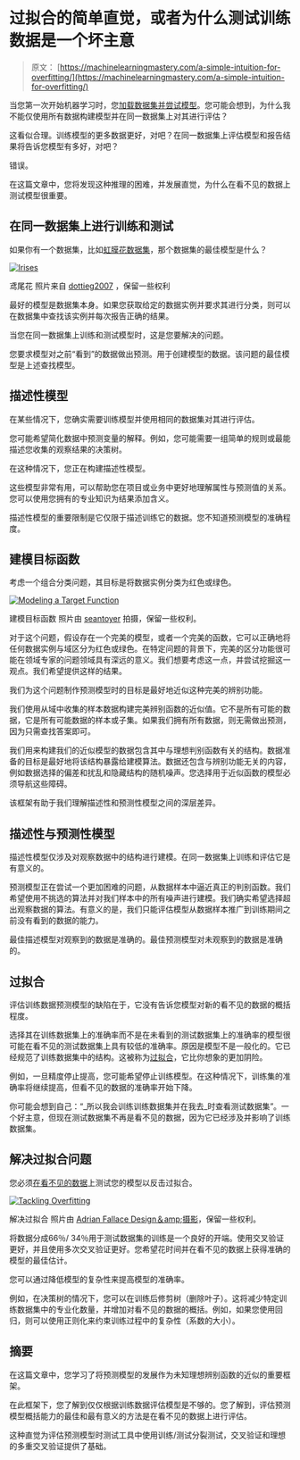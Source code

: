 # 过拟合的简单直觉，或者为什么测试训练数据是一个坏主意

> 原文： [https://machinelearningmastery.com/a-simple-intuition-for-overfitting/](https://machinelearningmastery.com/a-simple-intuition-for-overfitting/)

当您第一次开始机器学习时，您[加载数据集并尝试模型](http://machinelearningmastery.com/how-to-run-your-first-classifier-in-weka/ "How to Run Your First Classifier in Weka")。您可能会想到，为什么我不能仅使用所有数据构建模型并在同一数据集上对其进行评估？

这看似合理。训练模型的更多数据更好，对吧？在同一数据集上评估模型和报告结果将告诉您模型有多好，对吧？

错误。

在这篇文章中，您将发现这种推理的困难，并发展直觉，为什么在看不见的数据上测试模型很重要。

## 在同一数据集上进行训练和测试

如果你有一个数据集，比如[虹膜花数据集](http://en.wikipedia.org/wiki/Iris_flower_data_set)，那个数据集的最佳模型是什么？

[![Irises](img/5b7373d161f6f66439a98efac5d05c91.jpg)](https://3qeqpr26caki16dnhd19sv6by6v-wpengine.netdna-ssl.com/wp-content/uploads/2014/03/irises.jpg)

鸢尾花
照片来自 [dottieg2007](http://www.flickr.com/photos/dottieg2007/5647202653/sizes/m/) ，保留一些权利

最好的模型是数据集本身。如果您获取给定的数据实例并要求其进行分类，则可以在数据集中查找该实例并每次报告正确的结果。

当您在同一数据集上训练和测试模型时，这是您要解决的问题。

您要求模型对之前“看到”的数据做出预测。用于创建模型的数据。该问题的最佳模型是上述查找模型。

## 描述性模型

在某些情况下，您确实需要训练模型并使用相同的数据集对其进行评估。

您可能希望简化数据中预测变量的解释。例如，您可能需要一组简单的规则或最能描述您收集的观察结果的决策树。

在这种情况下，您正在构建描述性模型。

这些模型非常有用，可以帮助您在项目或业务中更好地理解属性与预测值的关系。您可以使用您拥有的专业知识为结果添加含义。

描述性模型的重要限制是它仅限于描述训练它的数据。您不知道预测模型的准确程度。

## 建模目标函数

考虑一个组合分类问题，其目标是将数据实例分类为红色或绿色。

[![Modeling a Target Function](img/77809e5faf6897967a209bc3eb7dbad8.jpg)](https://3qeqpr26caki16dnhd19sv6by6v-wpengine.netdna-ssl.com/wp-content/uploads/2014/03/Modeling-a-Target-Function.jpg)

建模目标函数
照片由 [seantoyer](http://www.flickr.com/photos/seanhobson/4517383187/sizes/l/) 拍摄，保留一些权利。

对于这个问题，假设存在一个完美的模型，或者一个完美的函数，它可以正确地将任何数据实例与域区分为红色或绿色。在特定问题的背景下，完美的区分功能很可能在领域专家的问题领域具有深远的意义。我们想要考虑这一点，并尝试挖掘这一观点。我们希望提供这样的结果。

我们为这个问题制作预测模型时的目标是最好地近似这种完美的辨别功能。

我们使用从域中收集的样本数据构建完美辨别函数的近似值。它不是所有可能的数据，它是所有可能数据的样本或子集。如果我们拥有所有数据，则无需做出预测，因为只需查找答案即可。

我们用来构建我们的近似模型的数据包含其中与理想判别函数有关的结构。数据准备的目标是最好地将该结构暴露给建模算法。数据还包含与辨别功能无关的内容，例如数据选择的偏差和扰乱和隐藏结构的随机噪声。您选择用于近似函数的模型必须导航这些障碍。

该框架有助于我们理解描述性和预测性模型之间的深层差异。

## 描述性与预测性模型

描述性模型仅涉及对观察数据中的结构进行建模。在同一数据集上训练和评估它是有意义的。

预测模型正在尝试一个更加困难的问题，从数据样本中逼近真正的判别函数。我们希望使用不挑选的算法并对我们样本中的所有噪声进行建模。我们确实希望选择超出观察数据的算法。有意义的是，我们只能评估模型从数据样本推广到训练期间之前没有看到的数据的能力。

最佳描述模型对观察到的数据是准确的。最佳预测模型对未观察到的数据是准确的。

## 过拟合

评估训练数据预测模型的缺陷在于，它没有告诉您模型对新的看不见的数据的概括程度。

选择其在训练数据集上的准确率而不是在未看到的测试数据集上的准确率的模型很可能在看不见的测试数据集上具有较低的准确率。原因是模型不是一般化的。它已经规范了训练数据集中的结构。这被称为[过拟合](http://en.wikipedia.org/wiki/Overfitting)，它比你想象的更加阴险。

例如，一旦精度停止提高，您可能希望停止训练模型。在这种情况下，训练集的准确率将继续提高，但看不见的数据的准确率开始下降。

你可能会想到自己：“_所以我会训练训练数据集并在我去_时查看测试数据集”。一个好主意，但现在测试数据集不再是看不见的数据，因为它已经涉及并影响了训练数据集。

## 解决过拟合问题

您必须[在看不见的数据](http://machinelearningmastery.com/how-to-choose-the-right-test-options-when-evaluating-machine-learning-algorithms/ "How To Choose The Right Test Options When Evaluating Machine Learning Algorithms")上测试您的模型以反击过拟合。

[![Tackling Overfitting](img/a77dbce41566e3377c4a95048a3d91a9.jpg)](https://3qeqpr26caki16dnhd19sv6by6v-wpengine.netdna-ssl.com/wp-content/uploads/2014/03/overfit.jpg)

解决过拟合
照片由 [Adrian Fallace Design＆amp;摄影](http://www.flickr.com/photos/69187071@N02/12688141173/sizes/l/)，保留一些权利。

将数据分成66％/ 34％用于测试数据集的训练是一个良好的开端。使用交叉验证更好，并且使用多次交叉验证更好。您希望花时间并在看不见的数据上获得准确的模型的最佳估计。

您可以通过降低模型的复杂性来提高模型的准确率。

例如，在决策树的情况下，您可以在训练后修剪树（删除叶子）。这将减少特定训练数据集中的专业化数量，并增加对看不见的数据的概括。例如，如果您使用回归，则可以使用正则化来约束训练过程中的复杂性（系数的大小）。

## 摘要

在这篇文章中，您学习了将预测模型的发展作为未知理想辨别函数的近似的重要框架。

在此框架下，您了解到仅仅根据训练数据评估模型是不够的。您了解到，评估预测模型概括能力的最佳和最有意义的方法是在看不见的数据上进行评估。

这种直觉为评估预测模型时测试工具中使用训练/测试分裂测试，交叉验证和理想的多重交叉验证提供了基础。